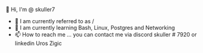 👋 Hi, I'm @ skuller7
- 👀 I am currently referred to as /
- 🌱 I am currently learning Bash, Linux, Postgres and Networking
- 📫 How to reach me ... you can contact me via discord skuller # 7920 or linkedin Uros Zigic

<!---
skuller7/skuller7 is a ✨ special ✨ repository because its `README.md` (this file) appears on your GitHub profile.
You can click the Preview link to take a look at your changes.
--->

